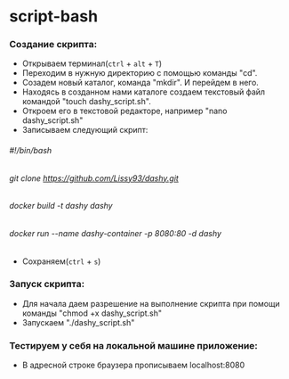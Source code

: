 # script-bash
### Создание скрипта:
  * Открываем терминал(`ctrl` + `alt` + `T`)
  * Переходим в нужную директорию с помощью команды "cd".
  * Созадем новый каталог, команда "mkdir". И перейдем в него.
  * Находясь в созданном нами каталоге создаем текстовый файл командой "touch dashy_script.sh".
  * Откроем его в текстовой редакторе, например "nano dashy_script.sh"
  * Записываем следующий скрипт:
###### #!/bin/bash
###### git clone https://github.com/Lissy93/dashy.git
###### docker build -t dashy dashy
###### docker run --name dashy-container -p 8080:80 -d dashy
  * Сохраняем(`ctrl` + `s`)
### Запуск скрипта:
  * Для начала даем разрешение на выполнение скрипта при помощи команды "chmod +x dashy_script.sh"
  * Запускаем "./dashy_script.sh"
### Тестируем у себя на локальной машине приложение:
  * В адресной строке браузера прописываем localhost:8080
